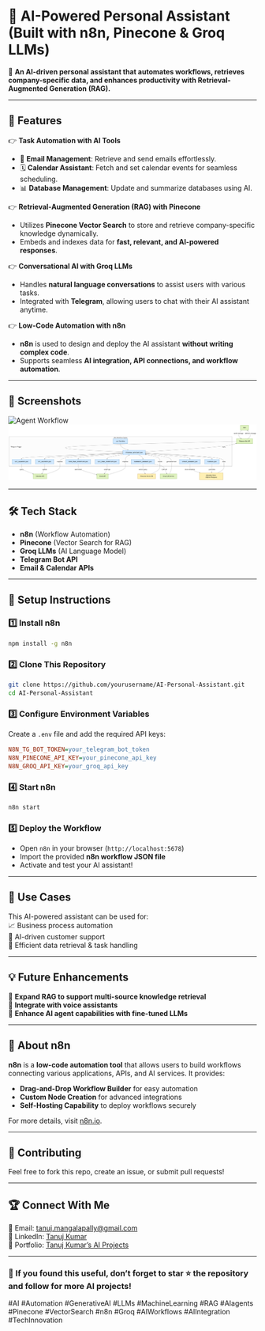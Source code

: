 # 🤖 AI-Powered Personal Assistant (Built with n8n, Pinecone & Groq LLMs)

🚀 **An AI-driven personal assistant that automates workflows, retrieves company-specific data, and enhances productivity with Retrieval-Augmented Generation (RAG).**  

---

## 📌 Features  

👉 **Task Automation with AI Tools**  
- 📧 **Email Management**: Retrieve and send emails effortlessly.  
- 🗓️ **Calendar Assistant**: Fetch and set calendar events for seamless scheduling.  
- 📊 **Database Management**: Update and summarize databases using AI.  

👉 **Retrieval-Augmented Generation (RAG) with Pinecone**  
- Utilizes **Pinecone Vector Search** to store and retrieve company-specific knowledge dynamically.  
- Embeds and indexes data for **fast, relevant, and AI-powered responses**.  

👉 **Conversational AI with Groq LLMs**  
- Handles **natural language conversations** to assist users with various tasks.  
- Integrated with **Telegram**, allowing users to chat with their AI assistant anytime.  

👉 **Low-Code Automation with n8n**  
- **n8n** is used to design and deploy the AI assistant **without writing complex code**.  
- Supports seamless **AI integration, API connections, and workflow automation**.  

---

## 📸 Screenshots  
![Agent Workflow](https://github.com/Tanujkumar24/Personal-AI-AGENT-N8N/blob/main/personal-agent.png) 
![Detailed Workflow](https://github.com/Tanujkumar24/Personal-AI-AGENT-N8N/blob/main/travel.png)



---

## 🛠️ Tech Stack  
- **n8n** (Workflow Automation)  
- **Pinecone** (Vector Search for RAG)  
- **Groq LLMs** (AI Language Model)  
- **Telegram Bot API**  
- **Email & Calendar APIs**  

---

## 🚀 Setup Instructions  

### 1️⃣ Install n8n  
```bash
npm install -g n8n
```

### 2️⃣ Clone This Repository  
```bash
git clone https://github.com/yourusername/AI-Personal-Assistant.git
cd AI-Personal-Assistant
```

### 3️⃣ Configure Environment Variables  
Create a `.env` file and add the required API keys:  
```ini
N8N_TG_BOT_TOKEN=your_telegram_bot_token
N8N_PINECONE_API_KEY=your_pinecone_api_key
N8N_GROQ_API_KEY=your_groq_api_key
```

### 4️⃣ Start n8n  
```bash
n8n start
```

### 5️⃣ Deploy the Workflow  
- Open `n8n` in your browser (`http://localhost:5678`)  
- Import the provided **n8n workflow JSON file**  
- Activate and test your AI assistant!  

---

## 🎯 Use Cases  
This AI-powered assistant can be used for:  
📈 Business process automation  
💬 AI-driven customer support  
📄 Efficient data retrieval & task handling  

---

## 💡 Future Enhancements  
🔹 **Expand RAG to support multi-source knowledge retrieval**  
🔹 **Integrate with voice assistants**  
🔹 **Enhance AI agent capabilities with fine-tuned LLMs**  

---

## 🔹 About n8n  
**n8n** is a **low-code automation tool** that allows users to build workflows connecting various applications, APIs, and AI services. It provides:  
- **Drag-and-Drop Workflow Builder** for easy automation  
- **Custom Node Creation** for advanced integrations  
- **Self-Hosting Capability** to deploy workflows securely  

For more details, visit [n8n.io](https://n8n.io/).  

---

## 🤝 Contributing  
Feel free to fork this repo, create an issue, or submit pull requests!  

---

## 🏆 Connect With Me  
📧 Email: tanuj.mangalapally@gmail.com  
🔗 LinkedIn: [Tanuj Kumar](https://www.linkedin.com/in/tanujkumar24/)  
🚀 Portfolio: [Tanuj Kumar’s AI Projects](https://tanujkumar-portfolio.my.canva.site/)  

---

### 🌟 If you found this useful, don’t forget to **star ⭐ the repository** and **follow for more AI projects!**  

#AI #Automation #GenerativeAI #LLMs #MachineLearning #RAG #AIagents #Pinecone #VectorSearch #n8n #Groq #AIWorkflows #AIIntegration #TechInnovation


